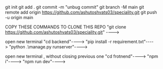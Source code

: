 git init
git add .
git commit -m "unbug commit" 
git branch -M main 
git remote add origin https://github.com/ashutoshvats03/speciality.git
git push -u origin main


COPY THESE COMMANDS TO CLONE THIS REPO
"git clone https://github.com/ashutoshvats03/speciality.git" ---->

open new terminal
"cd backend"---->
"pip install -r requirement.txt"---->
"python .\manage.py runserver"---->

open new terminal , without closing previous one
"cd frotnend"---->
"npm i"---->
"npm run dev"---->
